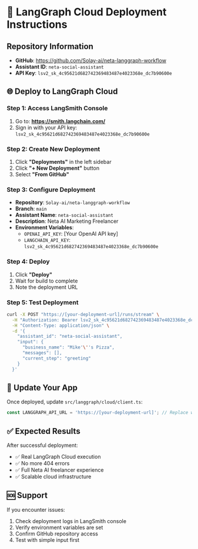 # 🚀 LangGraph Cloud Deployment Instructions

## Repository Information
- **GitHub**: https://github.com/Solay-ai/neta-langgraph-workflow
- **Assistant ID**: `neta-social-assistant`
- **API Key**: `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`

## 🌐 Deploy to LangGraph Cloud

### Step 1: Access LangSmith Console
1. Go to: **https://smith.langchain.com/**
2. Sign in with your API key: `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`

### Step 2: Create New Deployment
1. Click **"Deployments"** in the left sidebar
2. Click **"+ New Deployment"** button
3. Select **"From GitHub"**

### Step 3: Configure Deployment
- **Repository**: `Solay-ai/neta-langgraph-workflow`
- **Branch**: `main`
- **Assistant Name**: `neta-social-assistant`
- **Description**: Neta AI Marketing Freelancer
- **Environment Variables**:
  - `OPENAI_API_KEY`: [Your OpenAI API key]
  - `LANGCHAIN_API_KEY`: `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`

### Step 4: Deploy
1. Click **"Deploy"**
2. Wait for build to complete
3. Note the deployment URL

### Step 5: Test Deployment
```bash
curl -X POST "https://[your-deployment-url]/runs/stream" \
  -H "Authorization: Bearer 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" \
  -H "Content-Type: application/json" \
  -d '{
    "assistant_id": "neta-social-assistant",
    "input": {
      "business_name": "Mike'\''s Pizza",
      "messages": [],
      "current_step": "greeting"
    }
  }'
```

## 🔄 Update Your App

Once deployed, update `src/langgraph/cloud/client.ts`:

```typescript
const LANGGRAPH_API_URL = 'https://[your-deployment-url]'; // Replace with actual URL
```

## ✅ Expected Results

After successful deployment:
- ✅ Real LangGraph Cloud execution
- ✅ No more 404 errors
- ✅ Full Neta AI freelancer experience
- ✅ Scalable cloud infrastructure

## 🆘 Support

If you encounter issues:
1. Check deployment logs in LangSmith console
2. Verify environment variables are set
3. Confirm GitHub repository access
4. Test with simple input first